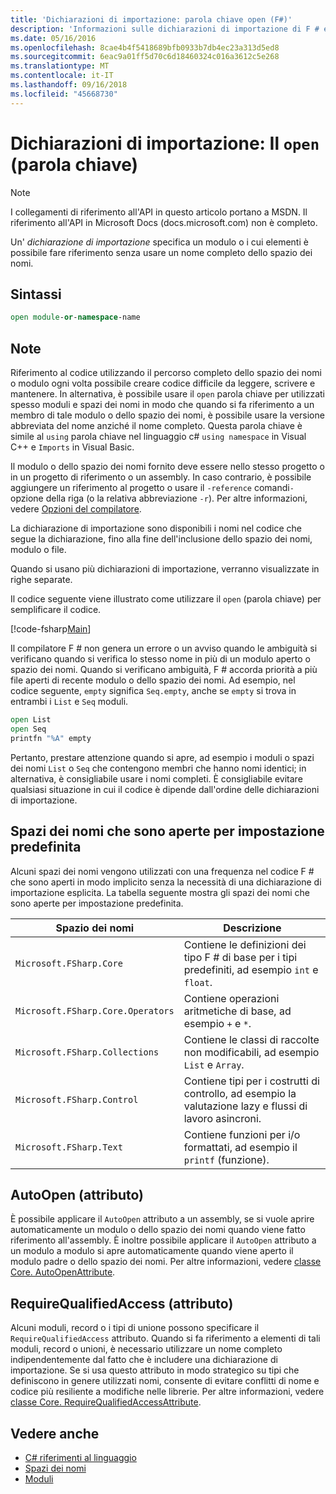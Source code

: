 ```yaml
---
title: 'Dichiarazioni di importazione: parola chiave open (F#)'
description: 'Informazioni sulle dichiarazioni di importazione di F # e come vengono specificati un modulo o dello spazio dei nomi cui elementi è possibile fare riferimento senza usare un nome completo.'
ms.date: 05/16/2016
ms.openlocfilehash: 8cae4b4f5418689bfb0933b7db4ec23a313d5ed8
ms.sourcegitcommit: 6eac9a01ff5d70c6d18460324c016a3612c5e268
ms.translationtype: MT
ms.contentlocale: it-IT
ms.lasthandoff: 09/16/2018
ms.locfileid: "45668730"
---
```

# <a name="import-declarations-the-open-keyword"></a>Dichiarazioni di importazione: Il `open` (parola chiave)

> [!NOTE]
I collegamenti di riferimento all'API in questo articolo portano a MSDN.  Il riferimento all'API in Microsoft Docs (docs.microsoft.com) non è completo.

Un' *dichiarazione di importazione* specifica un modulo o i cui elementi è possibile fare riferimento senza usare un nome completo dello spazio dei nomi.

## <a name="syntax"></a>Sintassi

```fsharp
open module-or-namespace-name
```

## <a name="remarks"></a>Note

Riferimento al codice utilizzando il percorso completo dello spazio dei nomi o modulo ogni volta possibile creare codice difficile da leggere, scrivere e mantenere. In alternativa, è possibile usare il `open` parola chiave per utilizzati spesso moduli e spazi dei nomi in modo che quando si fa riferimento a un membro di tale modulo o dello spazio dei nomi, è possibile usare la versione abbreviata del nome anziché il nome completo. Questa parola chiave è simile al `using` parola chiave nel linguaggio c# `using namespace` in Visual C++ e `Imports` in Visual Basic.

Il modulo o dello spazio dei nomi fornito deve essere nello stesso progetto o in un progetto di riferimento o un assembly. In caso contrario, è possibile aggiungere un riferimento al progetto o usare il `-reference` comandi`-`opzione della riga (o la relativa abbreviazione `-r`). Per altre informazioni, vedere [Opzioni del compilatore](compiler-options.md).

La dichiarazione di importazione sono disponibili i nomi nel codice che segue la dichiarazione, fino alla fine dell'inclusione dello spazio dei nomi, modulo o file.

Quando si usano più dichiarazioni di importazione, verranno visualizzate in righe separate.

Il codice seguente viene illustrato come utilizzare il `open` (parola chiave) per semplificare il codice.

[!code-fsharp[Main](../../../samples/snippets/fsharp/lang-ref-2/snippet6801.fs)]

Il compilatore F # non genera un errore o un avviso quando le ambiguità si verificano quando si verifica lo stesso nome in più di un modulo aperto o spazio dei nomi. Quando si verificano ambiguità, F # accorda priorità a più file aperti di recente modulo o dello spazio dei nomi. Ad esempio, nel codice seguente, `empty` significa `Seq.empty`, anche se `empty` si trova in entrambi i `List` e `Seq` moduli.

```fsharp
open List
open Seq
printfn "%A" empty
```

Pertanto, prestare attenzione quando si apre, ad esempio i moduli o spazi dei nomi `List` o `Seq` che contengono membri che hanno nomi identici; in alternativa, è consigliabile usare i nomi completi. È consigliabile evitare qualsiasi situazione in cui il codice è dipende dall'ordine delle dichiarazioni di importazione.

## <a name="namespaces-that-are-open-by-default"></a>Spazi dei nomi che sono aperte per impostazione predefinita

Alcuni spazi dei nomi vengono utilizzati con una frequenza nel codice F # che sono aperti in modo implicito senza la necessità di una dichiarazione di importazione esplicita. La tabella seguente mostra gli spazi dei nomi che sono aperte per impostazione predefinita.

|Spazio dei nomi|Descrizione|
|---------|-----------|
|`Microsoft.FSharp.Core`|Contiene le definizioni dei tipo F # di base per i tipi predefiniti, ad esempio `int` e `float`.|
|`Microsoft.FSharp.Core.Operators`|Contiene operazioni aritmetiche di base, ad esempio `+` e `*`.|
|`Microsoft.FSharp.Collections`|Contiene le classi di raccolte non modificabili, ad esempio `List` e `Array`.|
|`Microsoft.FSharp.Control`|Contiene tipi per i costrutti di controllo, ad esempio la valutazione lazy e flussi di lavoro asincroni.|
|`Microsoft.FSharp.Text`|Contiene funzioni per i/o formattati, ad esempio il `printf` (funzione).|

## <a name="autoopen-attribute"></a>AutoOpen (attributo)

È possibile applicare il `AutoOpen` attributo a un assembly, se si vuole aprire automaticamente un modulo o dello spazio dei nomi quando viene fatto riferimento all'assembly. È inoltre possibile applicare il `AutoOpen` attributo a un modulo a modulo si apre automaticamente quando viene aperto il modulo padre o dello spazio dei nomi. Per altre informazioni, vedere [classe Core. AutoOpenAttribute](https://msdn.microsoft.com/visualfsharpdocs/conceptual/core.autoopenattribute-class-%5bfsharp%5d).

## <a name="requirequalifiedaccess-attribute"></a>RequireQualifiedAccess (attributo)

Alcuni moduli, record o i tipi di unione possono specificare il `RequireQualifiedAccess` attributo. Quando si fa riferimento a elementi di tali moduli, record o unioni, è necessario utilizzare un nome completo indipendentemente dal fatto che è includere una dichiarazione di importazione. Se si usa questo attributo in modo strategico su tipi che definiscono in genere utilizzati nomi, consente di evitare conflitti di nome e codice più resiliente a modifiche nelle librerie. Per altre informazioni, vedere [classe Core. RequireQualifiedAccessAttribute](https://msdn.microsoft.com/visualfsharpdocs/conceptual/core.requirequalifiedaccessattribute-class-%5Bfsharp%5D).

## <a name="see-also"></a>Vedere anche

- [C# riferimenti al linguaggio](index.md)
- [Spazi dei nomi](namespaces.md)
- [Moduli](modules.md)
